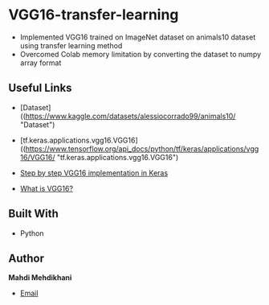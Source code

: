 # VGG16-transfer-learning
- Implemented VGG16 trained on ImageNet dataset on animals10 dataset using transfer learning method
- Overcomed Colab memory limitation by converting the dataset to numpy array format


## Useful Links

- [Dataset]((https://www.kaggle.com/datasets/alessiocorrado99/animals10/ "Dataset")

- [tf.keras.applications.vgg16.VGG16]((https://www.tensorflow.org/api_docs/python/tf/keras/applications/vgg16/VGG16/ "tf.keras.applications.vgg16.VGG16")
  
- [Step by step VGG16 implementation in Keras](https://towardsdatascience.com/step-by-step-vgg16-implementation-in-keras-for-beginners-a833c686ae6c/ "Step by step VGG16 implementation in Keras")
  
- [What is VGG16?](https://viso.ai/deep-learning/vgg-very-deep-convolutional-networks/ "What is VGG16?")
   

## Built With

- Python


## Author

**Mahdi Mehdikhani**
- [Email](mailto:mahdi.mehdikhani@gmail.com?subject=Hi "Hi!")
